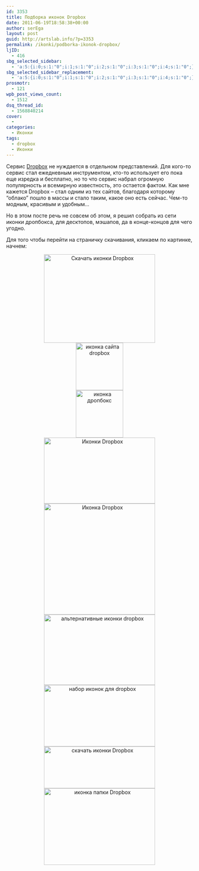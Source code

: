 ```yaml
---
id: 3353
title: Подборка иконок Dropbox
date: 2011-06-19T18:58:38+00:00
author: serEga
layout: post
guid: http://artslab.info/?p=3353
permalink: /ikonki/podborka-ikonok-dropbox/
ljID:
  - 416
sbg_selected_sidebar:
  - 'a:5:{i:0;s:1:"0";i:1;s:1:"0";i:2;s:1:"0";i:3;s:1:"0";i:4;s:1:"0";}'
sbg_selected_sidebar_replacement:
  - 'a:5:{i:0;s:1:"0";i:1;s:1:"0";i:2;s:1:"0";i:3;s:1:"0";i:4;s:1:"0";}'
prosmotr:
  - 121
wpb_post_views_count:
  - 1512
dsq_thread_id:
  - 1568840214
cover:
  -
categories:
  - Иконки
tags:
  - dropbox
  - Иконки
---
```

Сервис [Dropbox](http://artslab.info/tag/dropbox/) не нуждается в отдельном представлений. Для кого-то сервис стал ежедневным инструментом, кто-то использует его пока еще изредка и бесплатно, но то что сервис набрал огромную популярность и всемирную известность, это остается фактом. Как мне кажется Dropbox &#8211; стал одним из тех сайтов, благодаря которому &#8220;облако&#8221; пошло в массы и стало таким, какое оно есть сейчас. Чем-то модным, красивым и удобным&#8230;

Но в этом посте речь не совсем об этом, я решил собрать из сети иконки дропбокса, для десктопов, мэшапов, да в конце-концов для чего угодно.

Для того чтобы перейти на страничку скачивания, кликаем по картинке, начнем:

<center>
  <a href="http://2shi.deviantart.com/art/Drop-Box-Icon-83426299" target="_blank"><img src="http://googledrive.com/host/0B9lHVSSSdxdxd0hjdUdmRzY3Tjg/dropbox_nabor_iconok-300x239.jpg" alt="Скачать иконки Dropbox" title="dropbox_nabor_iconok" width="300" height="239" class="alignnone size-medium wp-image-3363" srcset="http://googledrive.com/host/0B9lHVSSSdxdxd0hjdUdmRzY3Tjg/dropbox_nabor_iconok-300x239.jpg 300w, http://googledrive.com/host/0B9lHVSSSdxdxd0hjdUdmRzY3Tjg/dropbox_nabor_iconok.jpg 476w" sizes="(max-width: 300px) 100vw, 300px" /></a>
</center>

<center>
  <a href="http://www.iconfinder.com/icondetails/34467/128/dropbox_icon" target="_blank"><img src="http://googledrive.com/host/0B9lHVSSSdxdxd0hjdUdmRzY3Tjg/Dropbox.png" alt="иконка сайта dropbox" title="Dropbox" width="128" height="128" class="alignnone size-full wp-image-3365" /></a>
</center>

<center>
  <a href="http://www.iconfinder.com/icondetails/34493/128/dropbox_icon" target="_blank"><img src="http://googledrive.com/host/0B9lHVSSSdxdxd0hjdUdmRzY3Tjg/Dropbox-1.png" alt="иконка дропбокс" title="Dropbox (1)" width="128" height="128" class="alignnone size-full wp-image-3366" srcset="http://googledrive.com/host/0B9lHVSSSdxdxd0hjdUdmRzY3Tjg/Dropbox-1.png 128w, http://googledrive.com/host/0B9lHVSSSdxdxd0hjdUdmRzY3Tjg/Dropbox-1-100x100.png 100w" sizes="(max-width: 128px) 100vw, 128px" /></a>
</center>



<!--more-->





<center>
  <a href="http://vathanx.deviantart.com/art/Dropbox-Icon-106941298" target="_blank"><img src="http://googledrive.com/host/0B9lHVSSSdxdxd0hjdUdmRzY3Tjg/Dropbox_Icon_by_Vathanx-300x178.jpg" alt="Иконки Dropbox" title="Dropbox_Icon_by_Vathanx" width="300" height="178" class="alignnone size-medium wp-image-3359" srcset="http://googledrive.com/host/0B9lHVSSSdxdxd0hjdUdmRzY3Tjg/Dropbox_Icon_by_Vathanx-300x178.jpg 300w, http://googledrive.com/host/0B9lHVSSSdxdxd0hjdUdmRzY3Tjg/Dropbox_Icon_by_Vathanx.jpg 840w" sizes="(max-width: 300px) 100vw, 300px" /></a>
</center>

<center>
  <a href="http://www.joeldelane.com/blog/?p=861" target="_blank"><img src="http://googledrive.com/host/0B9lHVSSSdxdxd0hjdUdmRzY3Tjg/dropbox-iconka-300x300.jpg" alt="Иконка Dropbox" title="dropbox-iconka" width="300" height="300" class="alignnone size-medium wp-image-3362" srcset="http://googledrive.com/host/0B9lHVSSSdxdxd0hjdUdmRzY3Tjg/dropbox-iconka-300x300.jpg 300w, http://googledrive.com/host/0B9lHVSSSdxdxd0hjdUdmRzY3Tjg/dropbox-iconka-100x100.jpg 100w, http://googledrive.com/host/0B9lHVSSSdxdxd0hjdUdmRzY3Tjg/dropbox-iconka.jpg 500w" sizes="(max-width: 300px) 100vw, 300px" /></a>
</center>

<center>
  <a href="http://nilsxys.deviantart.com/art/Dropbox-Icon-160687407" target="_blank"><img src="http://googledrive.com/host/0B9lHVSSSdxdxd0hjdUdmRzY3Tjg/dropbox_icon-300x190.jpg" alt="альтернативные иконки dropbox" title="dropbox_icon" width="300" height="190" class="alignnone size-medium wp-image-3361" srcset="http://googledrive.com/host/0B9lHVSSSdxdxd0hjdUdmRzY3Tjg/dropbox_icon-300x190.jpg 300w, http://googledrive.com/host/0B9lHVSSSdxdxd0hjdUdmRzY3Tjg/dropbox_icon.jpg 606w" sizes="(max-width: 300px) 100vw, 300px" /></a>
</center>

<center>
  <a href="http://audaciterfortis.deviantart.com/art/Token-Dropbox-Icons-188862252" target="_blank"><img src="http://googledrive.com/host/0B9lHVSSSdxdxd0hjdUdmRzY3Tjg/ikonki_dropbox-300x166.png" alt="набор иконок для dropbox" title="ikonki_dropbox" width="300" height="166" class="alignnone size-medium wp-image-3360" srcset="http://googledrive.com/host/0B9lHVSSSdxdxd0hjdUdmRzY3Tjg/ikonki_dropbox-300x166.png 300w, http://googledrive.com/host/0B9lHVSSSdxdxd0hjdUdmRzY3Tjg/ikonki_dropbox.png 540w" sizes="(max-width: 300px) 100vw, 300px" /></a>
</center>

<center>
  <a href="http://www.iconfinder.com/search/?q=dropbox" target="_blank"><img src="http://googledrive.com/host/0B9lHVSSSdxdxd0hjdUdmRzY3Tjg/dropbox_icons_download-300x113.jpg" alt="скачать иконки Dropbox" title="dropbox_icons_download" width="300" height="113" class="alignnone size-medium wp-image-3367" srcset="http://googledrive.com/host/0B9lHVSSSdxdxd0hjdUdmRzY3Tjg/dropbox_icons_download-300x113.jpg 300w, http://googledrive.com/host/0B9lHVSSSdxdxd0hjdUdmRzY3Tjg/dropbox_icons_download-1024x386.jpg 1024w, http://googledrive.com/host/0B9lHVSSSdxdxd0hjdUdmRzY3Tjg/dropbox_icons_download.jpg 1476w" sizes="(max-width: 300px) 100vw, 300px" /></a>
</center>

<center>
  <a href="http://robrayburn.deviantart.com/art/building-Smooth-Dropbox-folder-149615895" target="_blank"><img src="http://googledrive.com/host/0B9lHVSSSdxdxd0hjdUdmRzY3Tjg/Dropbox_folder_icon-300x207.jpg" alt="иконка папки Dropbox" title="Dropbox_folder_icon" width="300" height="207" class="alignnone size-medium wp-image-3368" srcset="http://googledrive.com/host/0B9lHVSSSdxdxd0hjdUdmRzY3Tjg/Dropbox_folder_icon-300x207.jpg 300w, http://googledrive.com/host/0B9lHVSSSdxdxd0hjdUdmRzY3Tjg/Dropbox_folder_icon.jpg 821w" sizes="(max-width: 300px) 100vw, 300px" /></a>
</center>